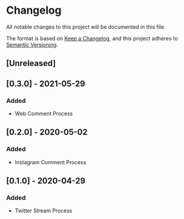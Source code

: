 # Changelog
All notable changes to this project will be documented in this file.

The format is based on [Keep a Changelog](https://keepachangelog.com/en/1.0.0/),
and this project adheres to [Semantic Versioning](https://semver.org/spec/v2.0.0.html).

## [Unreleased]


## [0.3.0] - 2021-05-29
### Added
- Web Comment Process


## [0.2.0] - 2020-05-02
### Added
- Instagram Comment Process


## [0.1.0] - 2020-04-29
### Added
- Twitter Stream Process
